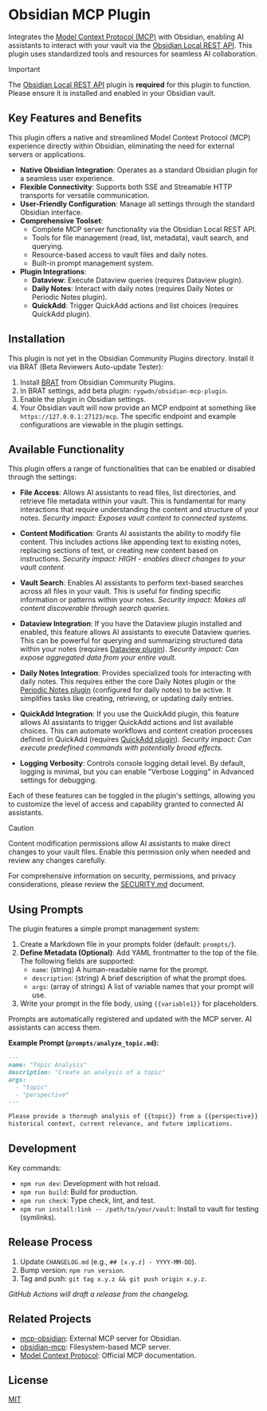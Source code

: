 # Obsidian MCP Plugin

Integrates the [Model Context Protocol (MCP)](https://modelcontextprotocol.io/) with Obsidian,
enabling AI assistants to interact with your vault via the
[Obsidian Local REST API](https://github.com/coddingtonbear/obsidian-local-rest-api). This plugin
uses standardized tools and resources for seamless AI collaboration.

> [!IMPORTANT]
> The [Obsidian Local REST API](https://github.com/coddingtonbear/obsidian-local-rest-api) plugin is
> **required** for this plugin to function. Please ensure it is installed and enabled in your
> Obsidian vault.

## Key Features and Benefits

This plugin offers a native and streamlined Model Context Protocol (MCP) experience directly within
Obsidian, eliminating the need for external servers or applications.

- **Native Obsidian Integration**: Operates as a standard Obsidian plugin for a seamless user
  experience.
- **Flexible Connectivity**: Supports both SSE and Streamable HTTP transports for versatile
  communication.
- **User-Friendly Configuration**: Manage all settings through the standard Obsidian interface.
- **Comprehensive Toolset**:
  - Complete MCP server functionality via the Obsidian Local REST API.
  - Tools for file management (read, list, metadata), vault search, and querying.
  - Resource-based access to vault files and daily notes.
  - Built-in prompt management system.
- **Plugin Integrations**:
  - **Dataview**: Execute Dataview queries (requires Dataview plugin).
  - **Daily Notes**: Interact with daily notes (requires Daily Notes or Periodic Notes plugin).
  - **QuickAdd**: Trigger QuickAdd actions and list choices (requires QuickAdd plugin).

## Installation

This plugin is not yet in the Obsidian Community Plugins directory. Install it via BRAT (Beta
Reviewers Auto-update Tester):

1. Install [BRAT](https://github.com/TfTHacker/obsidian42-brat) from Obsidian Community Plugins.
2. In BRAT settings, add beta plugin: `rygwdn/obsidian-mcp-plugin`.
3. Enable the plugin in Obsidian settings.
4. Your Obsidian vault will now provide an MCP endpoint at something like
    `https://127.0.0.1:27123/mcp`. The specific endpoint and example configurations are viewable in
    the plugin settings.

## Available Functionality

This plugin offers a range of functionalities that can be enabled or disabled through the settings:

- **File Access**: Allows AI assistants to read files, list directories, and retrieve file metadata
  within your vault. This is fundamental for many interactions that require understanding the
  content and structure of your notes. *Security impact: Exposes vault content to connected systems.*

- **Content Modification**: Grants AI assistants the ability to modify file content. This includes
  actions like appending text to existing notes, replacing sections of text, or creating new content
  based on instructions. *Security impact: HIGH - enables direct changes to your vault content.*

- **Vault Search**: Enables AI assistants to perform text-based searches across all files in your
  vault. This is useful for finding specific information or patterns within your notes.
  *Security impact: Makes all content discoverable through search queries.*

- **Dataview Integration**: If you have the Dataview plugin installed and enabled, this feature
  allows AI assistants to execute Dataview queries. This can be powerful for querying and
  summarizing structured data within your notes (requires
  [Dataview plugin](https://github.com/blacksmithgu/obsidian-dataview)).
  *Security impact: Can expose aggregated data from your entire vault.*

- **Daily Notes Integration**: Provides specialized tools for interacting with daily notes. This
  requires either the core Daily Notes plugin or the
  [Periodic Notes plugin](https://github.com/liamcain/obsidian-periodic-notes) (configured for daily
  notes) to be active. It simplifies tasks like creating, retrieving, or updating daily entries.

- **QuickAdd Integration**: If you use the QuickAdd plugin, this feature allows AI assistants to
  trigger QuickAdd actions and list available choices. This can automate workflows and content
  creation processes defined in QuickAdd (requires
  [QuickAdd plugin](https://github.com/chhoumann/quickadd)).
  *Security impact: Can execute predefined commands with potentially broad effects.*

- **Logging Verbosity**: Controls console logging detail level. By default, logging is minimal, but you
  can enable "Verbose Logging" in Advanced settings for debugging.

Each of these features can be toggled in the plugin's settings, allowing you to customize the level
of access and capability granted to connected AI assistants.

> [!CAUTION]
> Content modification permissions allow AI assistants to make direct changes to your vault files.
> Enable this permission only when needed and review any changes carefully.

For comprehensive information on security, permissions, and privacy considerations, please review the
[SECURITY.md](SECURITY.md) document.

## Using Prompts

The plugin features a simple prompt management system:

1. Create a Markdown file in your prompts folder (default: `prompts/`).
2. **Define Metadata (Optional)**: Add YAML frontmatter to the top of the file. The following
    fields are supported:
    - `name`: (string) A human-readable name for the prompt.
    - `description`: (string) A brief description of what the prompt does.
    - `args`: (array of strings) A list of variable names that your prompt will use.
3. Write your prompt in the file body, using `{{variable1}}` for placeholders.

Prompts are automatically registered and updated with the MCP server. AI assistants can access them.

**Example Prompt (`prompts/analyze_topic.md`):**

```markdown
---
name: "Topic Analysis"
description: "Create an analysis of a topic"
args:
  - "topic"
  - "perspective"
---

Please provide a thorough analysis of {{topic}} from a {{perspective}} perspective. Include
historical context, current relevance, and future implications.
```

## Development

Key commands:

- `npm run dev`: Development with hot reload.
- `npm run build`: Build for production.
- `npm run check`: Type check, lint, and test.
- `npm run install:link -- /path/to/your/vault`: Install to vault for testing (symlinks).

## Release Process

1. Update `CHANGELOG.md` (e.g., `## [x.y.z] - YYYY-MM-DD`).
2. Bump version: `npm run version`.
3. Tag and push: `git tag x.y.z && git push origin x.y.z`.

*GitHub Actions will draft a release from the changelog.*

## Related Projects

- [mcp-obsidian](https://github.com/MarkusPfundstein/mcp-obsidian): External MCP server for
  Obsidian.
- [obsidian-mcp](https://github.com/StevenStavrakis/obsidian-mcp): Filesystem-based MCP server.
- [Model Context Protocol](https://modelcontextprotocol.io/): Official MCP documentation.

## License

[MIT](LICENSE)
